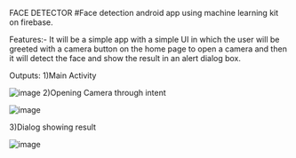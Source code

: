 
FACE DETECTOR
#Face detection android app using machine learning kit on firebase. 

Features:-
It will be a simple app with a simple UI in which the user will be greeted with a camera button on the home page to open a camera and then it will detect the face and show the result in an alert dialog box.

Outputs:
1)Main Activity

![image](https://user-images.githubusercontent.com/72437159/176437730-d2b6a4fd-5c7c-46b8-91d6-e257861df3ad.png)
2)Opening Camera through intent

![image](https://user-images.githubusercontent.com/72437159/176437807-73de97a0-1c53-4a88-9ee3-22a3aea39dc8.png)

3)Dialog showing result

![image](https://user-images.githubusercontent.com/72437159/176438082-e4690d00-7932-4bfb-a7a9-c65054ac343d.png)

